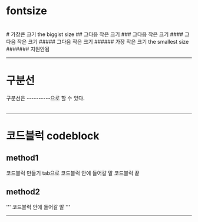 # fontsize
<br>
# 가장큰 크기 the biggist size
## 그다음 작은 크기
### 그다음 작은 크기
#### 그다음 작은 크기
##### 그다음 작은 크기
###### 가장 작은 크기 the smallest size
####### 지원안됨
<br>

----------

# 구분선
구분선은 ----------으로 할 수 있다.<br>
<br>

----------

# 코드블럭 codeblock
## method1

코드블럭 만들기
  tab으로 코드블럭 안에 들어갈 말
코드블럭 끝

## method2

'''
코드블럭 안에 들어갈 말
'''

---------
